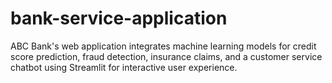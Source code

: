# bank-service-application
ABC Bank's web application integrates machine learning models for credit score prediction, fraud detection, insurance claims, and a customer service chatbot using Streamlit for interactive user experience.
